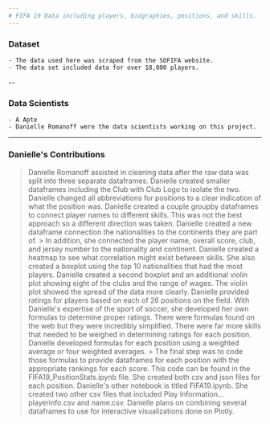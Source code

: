 ```yaml
---
# FIFA 19 Data including players, biographies, positions, and skills.
---
```

### Dataset
    - The data used here was scraped from the SOFIFA website. 
    - The data set included data for over 18,000 players.
--
### Data Scientists
    - A Apte
    - Danielle Romanoff were the data scientists working on this project.
---
### Danielle's Contributions
>Danielle Romanoff assisted in cleaning data after the raw data was split into three separate dataframes.
> Danielle created smaller dataframes including the Club with Club Logo to isolate the two.
> Danielle changed all abbreviations for positions to a clear indication of what the position was.
> Danielle created a couple groupby dataframes to connect player names to different skills. This
> was not the best approach so a different direction was taken.
> Danielle created a new dataframe connection the nationalities to the continents they are part of. > In addition, she connected the player name, overall score, club, and jersey number to the
> nationality and continent.
> Danielle created a heatmap to see what correlation might exist between skills.
> She also created a boxplot using the top 10 nationalities that had the most players.
> Danielle created a second boxplot and an additional violin plot showing eight of the clubs and
> the range of wages. The violin plot showed the spread of the data more clearly.
> Danielle provided ratings for players based on each of 26 positions on the field. With Danielle's
> expertise of the sport of soccer, she developed her own formulas to determine proper ratings. 
> There were formulas found on the web but they were incredibly simplified. There were far more 
> skills that needed to be weighed in determining ratings for each position.
> Danielle developed formulas for each position using a weighted average or four weighted averages. > The final step was to code those formulas to provide dataframes for each position with the 
> appropriate rankings for each score. This code can be found in the FIFA19_PositionStats.ipynb
> file. She created both csv and json files for each position. Danielle's other notebook is titled
> FIFA19.ipynb. She created two other csv files that included Play Information... playerinfo.csv
> and name.csv. Danielle plans on combining several dataframes to use for interactive 
> visualizations done on Plotly.
